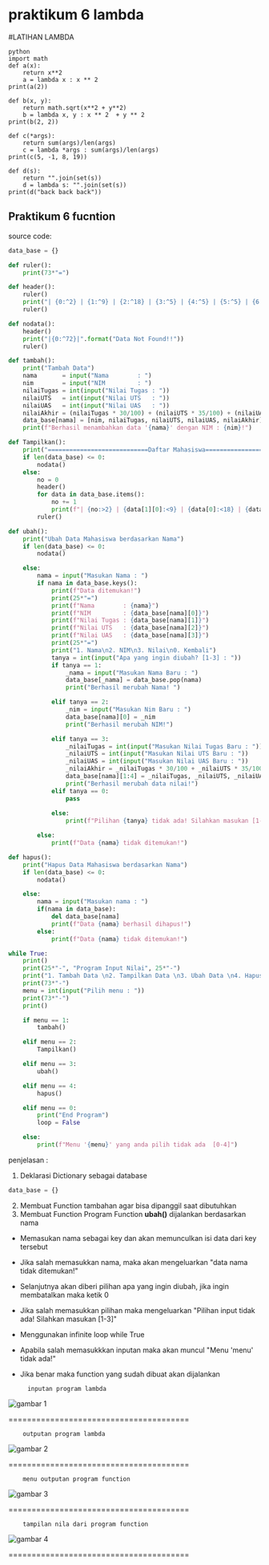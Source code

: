 # praktikum 6 lambda
#LATIHAN LAMBDA

```
python
import math
def a(x):
    return x**2
    a = lambda x : x ** 2
print(a(2))

def b(x, y):
    return math.sqrt(x**2 + y**2)
    b = lambda x, y : x ** 2  + y ** 2
print(b(2, 2))

def c(*args):
    return sum(args)/len(args)
    c = lambda *args : sum(args)/len(args)
print(c(5, -1, 8, 19))

def d(s):
    return "".join(set(s))
    d = lambda s: "".join(set(s))
print(d("back back back"))
```

## Praktikum 6 fucntion
source code:
```python
data_base = {} 

def ruler():
    print(73*"=")

def header():
    ruler()
    print("| {0:^2} | {1:^9} | {2:^18} | {3:^5} | {4:^5} | {5:^5} | {6:^7} |".format("NO", "NIM", "NAMA", "TUGAS", "UTS", "UAS", "N.AKHIR"))
    ruler()

def nodata(): 
    header()          
    print("|{0:^72}|".format("Data Not Found!!"))
    ruler()

def tambah():
    print("Tambah Data")
    nama       = input("Nama        : ")
    nim        = input("NIM         : ")
    nilaiTugas = int(input("Nilai Tugas : "))
    nilaiUTS   = int(input("Nilai UTS   : "))
    nilaiUAS   = int(input("Nilai UAS   : "))
    nilaiAkhir = (nilaiTugas * 30/100) + (nilaiUTS * 35/100) + (nilaiUAS * 35/100)
    data_base[nama] = [nim, nilaiTugas, nilaiUTS, nilaiUAS, nilaiAkhir]
    print(f"Berhasil menambahkan data '{nama}' dengan NIM : {nim}!")

def Tampilkan():
    print("============================Daftar Mahasiswa============================")
    if len(data_base) <= 0:  
        nodata()
    else:
        no = 0
        header()
        for data in data_base.items():
            no += 1 
            print(f"| {no:>2} | {data[1][0]:<9} | {data[0]:<18} | {data[1][1]:>5} | {data[1][2]:>5} | {data[1][3]:>5} | {data[1][4]:>7.2f} |")               
        ruler() 

def ubah():
    print("Ubah Data Mahasiswa berdasarkan Nama")
    if len(data_base) <= 0:  
        nodata()

    else:
        nama = input("Masukan Nama : ") 
        if nama in data_base.keys():
            print(f"Data ditemukan!")
            print(25*"=")
            print(f"Nama        : {nama}")
            print(f"NIM         : {data_base[nama][0]}")
            print(f"Nilai Tugas : {data_base[nama][1]}")
            print(f"Nilai UTS   : {data_base[nama][2]}")
            print(f"Nilai UAS   : {data_base[nama][3]}")
            print(25*"=")
            print("1. Nama\n2. NIM\n3. Nilai\n0. Kembali")
            tanya = int(input("Apa yang ingin diubah? [1-3] : "))
            if tanya == 1:
                _nama = input("Masukan Nama Baru : ")
                data_base[_nama] = data_base.pop(nama)
                print("Berhasil merubah Nama! ")

            elif tanya == 2:
                _nim = input("Masukan Nim Baru : ")
                data_base[nama][0] = _nim
                print("Berhasil merubah NIM!")

            elif tanya == 3:
                _nilaiTugas = int(input("Masukan Nilai Tugas Baru : "))
                _nilaiUTS = int(input("Masukan Nilai UTS Baru : "))
                _nilaiUAS = int(input("Masukan Nilai UAS Baru : "))
                _nilaiAkhir = _nilaiTugas * 30/100 + _nilaiUTS * 35/100 + _nilaiUAS * 35/100
                data_base[nama][1:4] = _nilaiTugas, _nilaiUTS, _nilaiUAS, _nilaiAkhir
                print("Berhasil merubah data nilai!")
            elif tanya == 0:
                pass
            
            else:
                print(f"Pilihan {tanya} tidak ada! Silahkan masukan [1-3]")

        else:
            print(f"Data {nama} tidak ditemukan!") 

def hapus():
    print("Hapus Data Mahasiswa berdasarkan Nama")
    if len(data_base) <= 0:  
        nodata()

    else:
        nama = input("Masukan nama : ")
        if(nama in data_base):
            del data_base[nama]
            print(f"Data {nama} berhasil dihapus!")
        else:
            print(f"Data {nama} tidak ditemukan!")

while True:
    print()
    print(25*"-", "Program Input Nilai", 25*"-")
    print("1. Tambah Data \n2. Tampilkan Data \n3. Ubah Data \n4. Hapus Data \n0. Keluar")
    print(73*"-")
    menu = int(input("Pilih menu : "))
    print(73*"-")
    print()

    if menu == 1:
        tambah()       

    elif menu == 2:
        Tampilkan()

    elif menu == 3:
        ubah() 

    elif menu == 4:
        hapus()

    elif menu == 0:
        print("End Program")
        loop = False 

    else:
        print(f"Menu '{menu}' yang anda pilih tidak ada  [0-4]")

```
penjelasan :
 
 1. Deklarasi Dictionary sebagai database
 ```python
data_base = {} 
 ```
 2. Membuat Function tambahan agar bisa dipanggil saat dibutuhkan
 3. Membuat Function Program
    Function **ubah()** dijalankan berdasarkan nama
- Memasukan nama sebagai key dan akan memunculkan isi data dari key tersebut
- Jika salah memasukkan nama, maka akan mengeluarkan "data nama tidak ditemukan!"
- Selanjutnya akan diberi pilihan apa yang ingin diubah, jika ingin membatalkan maka ketik 0
- Jika salah memasukkan pilihan maka mengeluarkan "Pilihan input tidak ada! Silahkan masukan [1-3]"
- Menggunakan infinite loop while True
- Apabila salah memasukkkan inputan maka akan muncul "Menu 'menu' tidak ada!"
- Jika benar maka function yang sudah dibuat akan dijalankan


        inputan program lambda
![gambar 1](pict/lambda.PNG)

=======================================

        outputan program lambda
![gambar 2](pict/outlambda.PNG)

=======================================

        menu outputan program function
![gambar 3](pict/menudef.PNG)

=======================================

        tampilan nila dari program function
![gambar 4](tampilan/lambda.PNG)

=======================================



